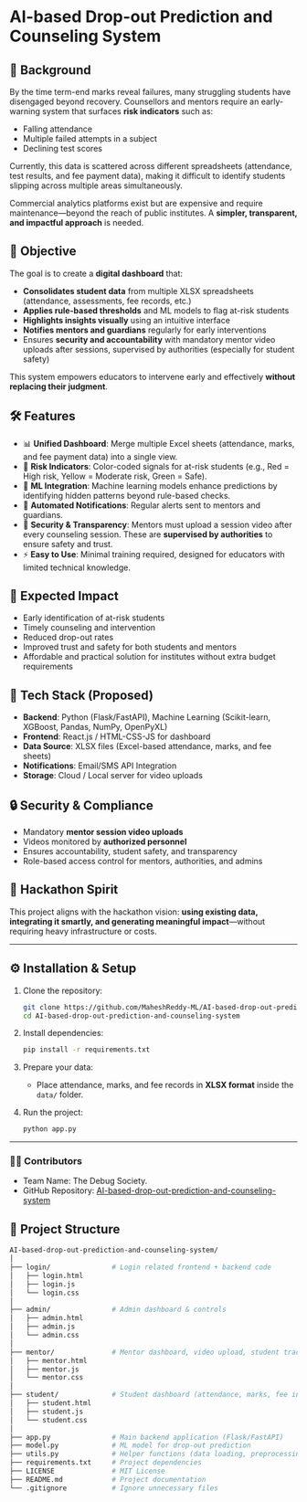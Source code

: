 # AI-based Drop-out Prediction and Counseling System 

## 📌 Background

By the time term-end marks reveal failures, many struggling students have disengaged beyond recovery. Counsellors and mentors require an early-warning system that surfaces **risk indicators** such as:

* Falling attendance
* Multiple failed attempts in a subject
* Declining test scores

Currently, this data is scattered across different spreadsheets (attendance, test results, and fee payment data), making it difficult to identify students slipping across multiple areas simultaneously.

Commercial analytics platforms exist but are expensive and require maintenance—beyond the reach of public institutes. A **simpler, transparent, and impactful approach** is needed.

## 🎯 Objective

The goal is to create a **digital dashboard** that:

* **Consolidates student data** from multiple XLSX spreadsheets (attendance, assessments, fee records, etc.)
* **Applies rule-based thresholds** and ML models to flag at-risk students
* **Highlights insights visually** using an intuitive interface
* **Notifies mentors and guardians** regularly for early interventions
* Ensures **security and accountability** with mandatory mentor video uploads after sessions, supervised by authorities (especially for student safety)

This system empowers educators to intervene early and effectively **without replacing their judgment**.

## 🛠️ Features

* 📊 **Unified Dashboard**: Merge multiple Excel sheets (attendance, marks, and fee payment data) into a single view.
* 🚦 **Risk Indicators**: Color-coded signals for at-risk students (e.g., Red = High risk, Yellow = Moderate risk, Green = Safe).
* 🤖 **ML Integration**: Machine learning models enhance predictions by identifying hidden patterns beyond rule-based checks.
* 📩 **Automated Notifications**: Regular alerts sent to mentors and guardians.
* 🎥 **Security & Transparency**: Mentors must upload a session video after every counseling session. These are **supervised by authorities** to ensure safety and trust.
* ⚡ **Easy to Use**: Minimal training required, designed for educators with limited technical knowledge.

## 🚀 Expected Impact

* Early identification of at-risk students
* Timely counseling and intervention
* Reduced drop-out rates
* Improved trust and safety for both students and mentors
* Affordable and practical solution for institutes without extra budget requirements

## 📂 Tech Stack (Proposed)

* **Backend**: Python (Flask/FastAPI), Machine Learning (Scikit-learn, XGBoost, Pandas, NumPy, OpenPyXL)
* **Frontend**: React.js / HTML-CSS-JS for dashboard
* **Data Source**: XLSX files (Excel-based attendance, marks, and fee sheets)
* **Notifications**: Email/SMS API Integration
* **Storage**: Cloud / Local server for video uploads

## 🔒 Security & Compliance

* Mandatory **mentor session video uploads**
* Videos monitored by **authorized personnel**
* Ensures accountability, student safety, and transparency
* Role-based access control for mentors, authorities, and admins

## 📌 Hackathon Spirit

This project aligns with the hackathon vision: **using existing data, integrating it smartly, and generating meaningful impact**—without requiring heavy infrastructure or costs.

---

## ⚙️ Installation & Setup

1. Clone the repository:

   ```bash
   git clone https://github.com/MaheshReddy-ML/AI-based-drop-out-prediction-and-counseling-system.git
   cd AI-based-drop-out-prediction-and-counseling-system
   ```

2. Install dependencies:

   ```bash
   pip install -r requirements.txt
   ```

3. Prepare your data:

   * Place attendance, marks, and fee records in **XLSX format** inside the `data/` folder.

4. Run the project:

   ```bash
   python app.py
   ```

---

### 👨‍💻 Contributors

* Team Name: The Debug Society. 
* GitHub Repository: [AI-based-drop-out-prediction-and-counseling-system](https://github.com/MaheshReddy-ML/AI-based-drop-out-prediction-and-counseling-system)

## 📂 Project Structure

```bash
AI-based-drop-out-prediction-and-counseling-system/
│
├── login/               # Login related frontend + backend code
│   ├── login.html
│   ├── login.js
│   └── login.css
│
├── admin/               # Admin dashboard & controls
│   ├── admin.html
│   ├── admin.js
│   └── admin.css
│
├── mentor/              # Mentor dashboard, video upload, student tracking
│   ├── mentor.html
│   ├── mentor.js
│   └── mentor.css
│
├── student/             # Student dashboard (attendance, marks, fee insights)
│   ├── student.html
│   ├── student.js
│   └── student.css
│
├── app.py               # Main backend application (Flask/FastAPI)
├── model.py             # ML model for drop-out prediction
├── utils.py             # Helper functions (data loading, preprocessing, etc.)
├── requirements.txt     # Project dependencies
├── LICENSE              # MIT License
├── README.md            # Project documentation
└── .gitignore           # Ignore unnecessary files
